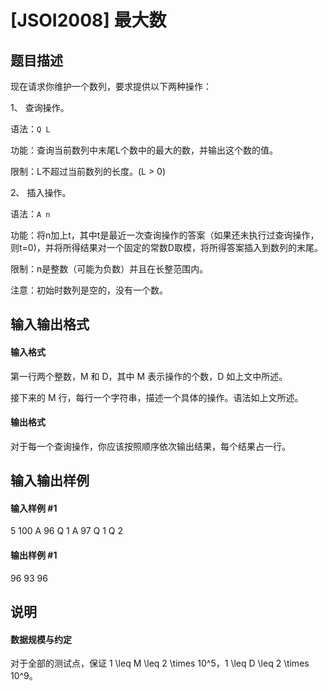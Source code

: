 
# [JSOI2008] 最大数
## 题目描述
现在请求你维护一个数列，要求提供以下两种操作：

1、    查询操作。

语法：`Q L`

功能：查询当前数列中末尾L个数中的最大的数，并输出这个数的值。

限制：L不超过当前数列的长度。(L &gt; 0)

2、    插入操作。

语法：`A n`

功能：将n加上t，其中t是最近一次查询操作的答案（如果还未执行过查询操作，则t=0)，并将所得结果对一个固定的常数D取模，将所得答案插入到数列的末尾。

限制：n是整数（可能为负数）并且在长整范围内。

注意：初始时数列是空的，没有一个数。

## 输入输出格式
#### 输入格式

第一行两个整数，M 和 D，其中 M 表示操作的个数，D 如上文中所述。

接下来的 M 行，每行一个字符串，描述一个具体的操作。语法如上文所述。
#### 输出格式

对于每一个查询操作，你应该按照顺序依次输出结果，每个结果占一行。

## 输入输出样例
#### 输入样例 #1
5 100
A 96
Q 1
A 97
Q 1
Q 2

#### 输出样例 #1
96
93
96

## 说明
#### 数据规模与约定

对于全部的测试点，保证 1 \leq M \leq 2 \times 10^5，1 \leq D \leq 2 \times 10^9。

